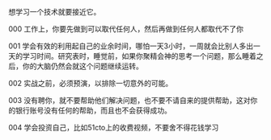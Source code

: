 想学习一个技术就要接近它。

000 工作上，你要先做到可以取代任何人，然后再做到任何人都取代不了你

001 学会有效的利用起自己的业余时间，哪怕一天3小时，一周就会比别人多出一天的学习时间。研究表时，睡觉前，如果你聚精会神的思考一个问题，那么睡着之后，你的大脑仍然会就这个问题继续运转。

002 实战之前，必须预演，以排除一切意外的可能。

003 没有聘你，就不要帮助他们解决问题，也不要不请自来的提供帮助，这对你的银行账号没有任何的帮助，而且也不会获得成功。

004 学会投资自己，比如51cto上的收费视频，不要舍不得花钱学习